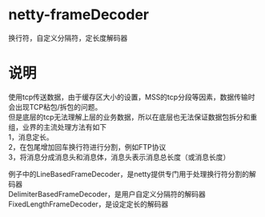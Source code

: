 # netty-frameDecoder
换行符，自定义分隔符，定长度解码器
# 说明
使用tcp传送数据，由于缓存区大小的设置，MSS的tcp分段等因素，数据传输时会出现TCP粘包/拆包的问题。<br>
但是底层的tcp无法理解上层的业务数据，所以在底层也无法保证数据包拆分和重组，业界的主流处理方法有如下<br>
1，消息定长。<br>
2，在包尾增加回车换行符进行分割，例如FTP协议<br>
3，将消息分成消息头和消息体，消息头表示消息总长度（或消息长度）<br>


例子中的LineBasedFrameDecoder，是netty提供专门用于处理换行符分割的解码器<br>
DelimiterBasedFrameDecoder，是用户自定义分隔符的解码器<br>
FixedLengthFrameDecoder，是设定定长的解码器
